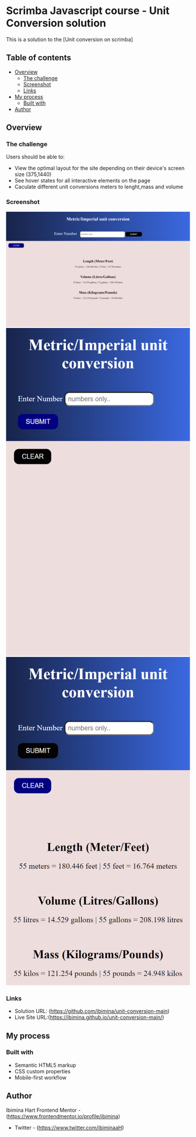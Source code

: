 # Scrimba Javascript course - Unit Conversion solution

This is a solution to the [Unit conversion on scrimba]

## Table of contents

- [Overview](#overview)
  - [The challenge](#the-challenge)
  - [Screenshot](#screenshot)
  - [Links](#links)
- [My process](#my-process)
  - [Built with](#built-with)
- [Author](#author)



## Overview

### The challenge

Users should be able to:

- View the optimal layout for the site depending on their device's screen size (375,1440)
- See hover states for all interactive elements on the page
- Caculate different unit conversions meters to lenght,mass and volume

### Screenshot

![desktop](index.html_number(NestHubMax).png)
![mobile](index.html_number(iPhone6_7_8).png)
![mobile](index.html_number(iPhone6_7_8)a.png)


### Links
- Solution URL: (https://github.com/ibimina/unit-conversion-main)
- Live Site URL:(https://ibimina.github.io/unit-conversion-main/)


## My process

### Built with

- Semantic HTML5 markup
- CSS custom properties
- Mobile-first workflow




## Author
Ibimina Hart
 Frontend Mentor - (https://www.frontendmentor.io/profile/ibimina)
- Twitter - (https://www.twitter.com/ibiminaaH)

